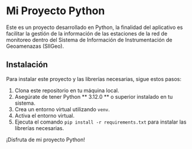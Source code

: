 # Mi Proyecto Python

Este es un proyecto desarrollado en Python, la finalidad del aplicativo es facilitar la gestión de la información de las estaciones de la red de monitoreo dentro del Sistema de Información de Instrumentación de Geoamenazas (SIIGeo).

## Instalación

Para instalar este proyecto y las librerías necesarias, sigue estos pasos:

1. Clona este repositorio en tu máquina local.
2. Asegúrate de tener Python ** 3.12.0 ** o superior instalado en tu sistema.
3. Crea un entorno virtual utilizando `venv`.
4. Activa el entorno virtual.
5. Ejecuta el comando `pip install -r requirements.txt` para instalar las librerías necesarias.

¡Disfruta de mi proyecto Python!
